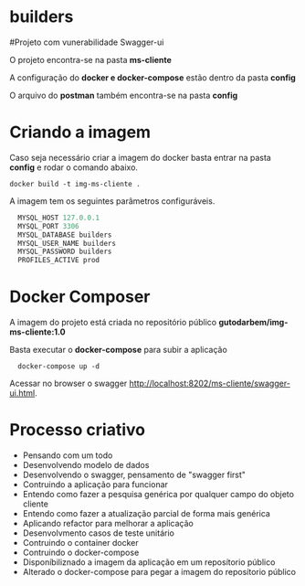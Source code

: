 # builders
#Projeto com vunerabilidade Swagger-ui

O projeto encontra-se na pasta __ms-cliente__

A configuração do __docker e docker-compose__ estão dentro da pasta __config__

O arquivo do __postman__ também encontra-se na pasta __config__

# Criando a imagem 

Caso seja necessário criar a imagem do docker basta entrar na pasta __config__ e rodar o comando abaixo.

```
docker build -t img-ms-cliente .
```
A imagem tem os seguintes parâmetros configuráveis.
```java
  MYSQL_HOST 127.0.0.1
  MYSQL_PORT 3306
  MYSQL_DATABASE builders
  MYSQL_USER_NAME builders
  MYSQL_PASSWORD builders
  PROFILES_ACTIVE prod
```

# Docker Composer

A imagem do projeto está criada no repositório público __gutodarbem/img-ms-cliente:1.0__

Basta executar o __docker-compose__ para subir a aplicação 
```
  docker-compose up -d
```

Acessar no browser o swagger [http://localhost:8202/ms-cliente/swagger-ui.html](http://localhost:8202/ms-cliente/swagger-ui.html).


# Processo criativo

* Pensando com um todo
* Desenvolvendo modelo de dados
* Desenvolvendo o swagger, pensamento de "swagger first"
* Contruindo a aplicação para funcionar
* Entendo como fazer a pesquisa genérica por qualquer campo do objeto cliente 
* Entendo como fazer a atualização parcial de forma mais genérica
* Aplicando refactor para melhorar a aplicação
* Desenvolvmento casos de teste unitário
* Contruindo o container docker
* Contruindo o docker-compose
* Disponíbiliznado a imagem da aplicação em um reposítorio público
* Alterado o docker-compose para pegar a imagem do reposítorio público

